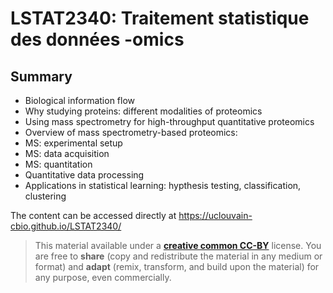 # LSTAT2340: Traitement statistique des données -omics

## Summary

- Biological information flow 
- Why studying proteins: different modalities of proteomics
- Using mass spectrometry for high-throughput quantitative proteomics
- Overview of mass spectrometry-based proteomics: 
- MS: experimental setup
- MS: data acquisition
- MS: quantitation
- Quantitative data processing
- Applications in statistical learning: hypthesis testing,
  classification, clustering


The content can be accessed directly at
https://uclouvain-cbio.github.io/LSTAT2340/

> This material available under a [**creative common
> CC-BY**](http://creativecommons.org/licenses/by/4.0/) license. You
> are free to **share** (copy and redistribute the material in any
> medium or format) and **adapt** (remix, transform, and build upon
> the material) for any purpose, even commercially.
